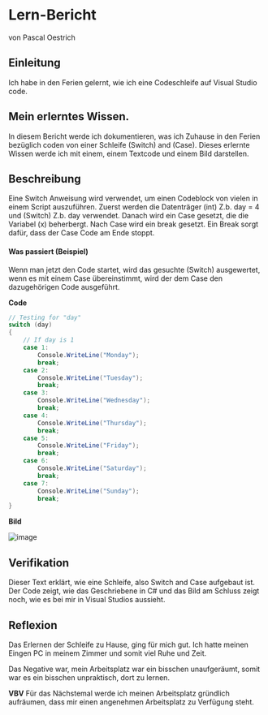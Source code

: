 # Lern-Bericht
von Pascal Oestrich

## Einleitung
Ich habe in den Ferien gelernt, wie ich eine Codeschleife auf Visual Studio code.

## Mein erlerntes Wissen.
In diesem Bericht werde ich dokumentieren, was ich Zuhause in den Ferien bezüglich coden von einer Schleife (Switch) and (Case). Dieses erlernte Wissen werde ich mit einem, einem Textcode und einem Bild darstellen.

## Beschreibung
Eine Switch Anweisung wird verwendet, um einen Codeblock von vielen in einem Script auszuführen. Zuerst werden die Datenträger (int) Z.b. day = 4 und (Switch) Z.b. day verwendet. Danach wird ein Case gesetzt, die die Variabel (x) beherbergt. Nach Case wird ein break gesetzt. Ein Break sorgt dafür, dass der Case Code am Ende stoppt.
#### Was passiert (Beispiel)
Wenn man jetzt den Code startet, wird das gesuchte (Switch) ausgewertet, wenn es mit einem Case übereinstimmt, wird der dem Case den dazugehörigen Code ausgeführt.

**Code**
```csharp
// Testing for "day"
switch (day)
{
    // If day is 1
    case 1:
        Console.WriteLine("Monday");
        break;
    case 2:
        Console.WriteLine("Tuesday");
        break;
    case 3:
        Console.WriteLine("Wednesday");
        break;
    case 4:
        Console.WriteLine("Thursday");
        break;
    case 5:
        Console.WriteLine("Friday");
        break;
    case 6:
        Console.WriteLine("Saturday");
        break;
    case 7:
        Console.WriteLine("Sunday");
        break;
}
```
**Bild**

![image](https://user-images.githubusercontent.com/110892258/184822846-36ea45b4-5160-48fb-b5f1-99c31ad81c96.png)

## Verifikation

Dieser Text erklärt, wie eine Schleife, also Switch and Case aufgebaut ist.
Der Code zeigt, wie das Geschriebene in C# und das Bild am Schluss zeigt noch, wie es bei mir in Visual Studios aussieht.

## Reflexion

Das Erlernen der Schleife zu Hause, ging für mich gut. Ich hatte meinen Eingen PC in meinem Zimmer und somit viel Ruhe und Zeit.

Das Negative war, mein Arbeitsplatz war ein bisschen unaufgeräumt, somit war es ein bisschen unpraktisch, dort zu lernen.

**VBV** Für das Nächstemal werde ich meinen Arbeitsplatz gründlich aufräumen, dass mir einen angenehmen Arbeitsplatz zu Verfügung steht.

